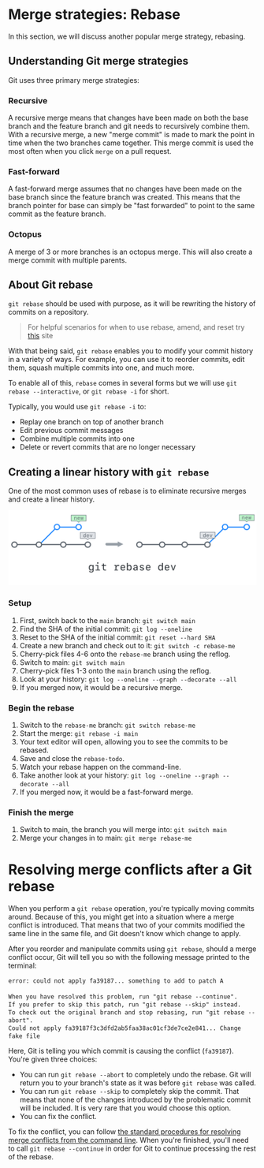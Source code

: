 # Merge strategies: Rebase

In this section, we will discuss another popular merge strategy, rebasing.

## Understanding Git merge strategies

Git uses three primary merge strategies:

### Recursive

A recursive merge means that changes have been made on both the base branch and the feature branch and git needs to recursively combine them. With a recursive merge, a new "merge commit" is made to mark the point in time when the two branches came together. This merge commit is used the most often when you click `merge` on a pull request.

### Fast-forward

A fast-forward merge assumes that no changes have been made on the base branch since the feature branch was created. This means that the branch pointer for base can simply be "fast forwarded" to point to the same commit as the feature branch.

### Octopus

A merge of 3 or more branches is an octopus merge. This will also create a merge commit with multiple parents.

## About Git rebase

`git rebase` should be used with purpose, as it will be rewriting the history of commits on a repository.

> For helpful scenarios for when to use rebase, amend, and reset try [this](https://dangitgit.com/) site

With that being said, `git rebase` enables you to modify your commit history in a variety of ways. For example, you can use it to reorder commits, edit them, squash multiple commits into one, and much more.

To enable all of this, `rebase` comes in several forms but we will use `git rebase --interactive`, or `git rebase -i` for short.

Typically, you would use `git rebase -i` to:

- Replay one branch on top of another branch
- Edit previous commit messages
- Combine multiple commits into one
- Delete or revert commits that are no longer necessary

## Creating a linear history with `git rebase`

One of the most common uses of rebase is to eliminate recursive merges and create a linear history.

![Git Rebase](./img/git-rebase.png)

### Setup

1. First, switch back to the `main` branch: `git switch main`
1. Find the SHA of the initial commit: `git log --oneline`
1. Reset to the SHA of the initial commit: `git reset --hard SHA`
1. Create a new branch and check out to it: `git switch -c rebase-me`
1. Cherry-pick files 4-6 onto the `rebase-me` branch using the reflog.
1. Switch to main: `git switch main`
1. Cherry-pick files 1-3 onto the `main` branch using the reflog.
1. Look at your history: `git log --oneline --graph --decorate --all`
1. If you merged now, it would be a recursive merge.

### Begin the rebase

1. Switch to the `rebase-me` branch: `git switch rebase-me`
1. Start the merge: `git rebase -i main`
1. Your text editor will open, allowing you to see the commits to be rebased.
1. Save and close the `rebase-todo`.
1. Watch your rebase happen on the command-line.
1. Take another look at your history: `git log --oneline --graph --decorate --all`
1. If you merged now, it would be a fast-forward merge.

### Finish the merge

1. Switch to main, the branch you will merge into: `git switch main`
1. Merge your changes in to main: `git merge rebase-me`

Resolving merge conflicts after a Git rebase
============================================

When you perform a `git rebase` operation, you're typically moving commits around. Because of this, you might get into a situation where a merge conflict is introduced. That means that two of your commits modified the same line in the same file, and Git doesn't know which change to apply.

After you reorder and manipulate commits using `git rebase`, should a merge conflict occur, Git will tell you so with the following message printed to the terminal:

```
error: could not apply fa39187... something to add to patch A

When you have resolved this problem, run "git rebase --continue".
If you prefer to skip this patch, run "git rebase --skip" instead.
To check out the original branch and stop rebasing, run "git rebase --abort".
Could not apply fa39187f3c3dfd2ab5faa38ac01cf3de7ce2e841... Change fake file

```

Here, Git is telling you which commit is causing the conflict (`fa39187`). You're given three choices:

-   You can run `git rebase --abort` to completely undo the rebase. Git will return you to your branch's state as it was before `git rebase` was called.
-   You can run `git rebase --skip` to completely skip the commit. That means that none of the changes introduced by the problematic commit will be included. It is very rare that you would choose this option.
-   You can fix the conflict.

To fix the conflict, you can follow [the standard procedures for resolving merge conflicts from the command line](https://docs.github.com/en/pull-requests/collaborating-with-pull-requests/addressing-merge-conflicts/resolving-a-merge-conflict-using-the-command-line). When you're finished, you'll need to call `git rebase --continue` in order for Git to continue processing the rest of the rebase.
